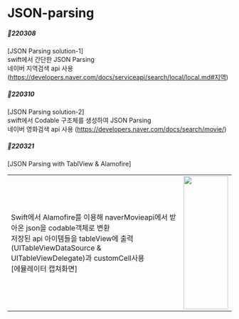 # JSON-parsing

##### 📝220308
[JSON Parsing solution-1]<br>
swift에서 간단한 JSON Parsing<br>
네이버 지역검색 api 사용 (https://developers.naver.com/docs/serviceapi/search/local/local.md#지역)

##### 📝220310
[JSON Parsing solution-2]<br>
swift에서 Codable 구조체를 생성하여 JSON Parsing<br>
네이버 영화검색 api 사용 (https://developers.naver.com/docs/search/movie/)

##### 📝220321
[JSON Parsing with TablView & Alamofire]<br>
<table>
  <tr>
    <td>Swift에서 Alamofire를 이용해 naverMovieapi에서 받아온 json을 codable객체로 변환<br>
저장된 api 아이템들을 tableView에 출력 (UITableViewDataSource & UITableViewDelegate)과 customCell사용 <br>
[에뮬레이터 캡쳐화면]</td>
    <td><img src="https://user-images.githubusercontent.com/100737771/159229165-6ab8d4b9-f30d-4522-b8d8-5480c39ebaf3.png" width="100" height="300"/></td>
  </tr>
</table>
